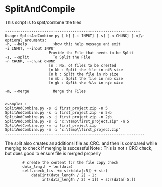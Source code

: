 # SplitAndCompile

This script is to split/combine the files
```
--------------------------------------------------------------
Usage: SplitAndCombine.py [-h] [-i INPUT] [-s] [-n CHUNK] [-m]\n
optional arguments:
-h, --help            show this help message and exit
-i INPUT, --input INPUT
                    Provide the File that needs to be Split
-s, --split           To Split the File
-n CHUNK, --chunk CHUNK
                    [n]: No. of files to be created
                    [n]kb : Split the file in nKB size
                    [n]b : Split the file in nb size
                    [n]mb : Split the file in nmb size
                    [n]gb : Split the file in ngb size

-m, --merge           Merge the Files


examples :
SplitAndCombine.py -s -i first_project.zip -n 5
SplitAndCombine.py -s -i first_project.zip -n 5kb
SplitAndCombine.py -s -i first_project.zip -n 2gb
SplitAndCombine.py -s -i "c:\temp\first_project.zip" -n 5
SplitAndCombine.py -m -i first_project.zip
SplitAndCombine.py -m -i "c:\temp\\first_project.zip"
----------------------------------------------------------------
```

The split also creates an additional file as .CRC. and then is compared while merging to check if merging is successful
Note : This is not a CRC check, but does good to ensure file is merged properly

            # create the content for the file copy check
            data_length = len(data)
            self.check_list += str(data[:5]) + str(
                data[int(data_length / 2) - 1:
                     int(data_length / 2) + 1]) + str(data[-5:])
